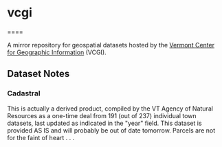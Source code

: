 # vcgi
====

A mirror repository for geospatial datasets hosted by the [Vermont Center for Geographic Information](http://vcgi.vermont.gov/) (VCGI).

## Dataset Notes
### Cadastral
This is actually a derived product, compiled by the VT Agency of Natural Resources as a one-time deal from 191 (out of 237) individual town datasets, last updated as indicated in the "year" field. This dataset is provided AS IS and will probably be out of date tomorrow. Parcels are not for the faint of heart . . .
